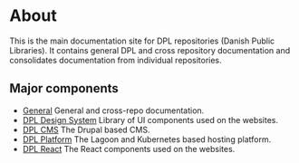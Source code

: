 # About

This is the main documentation site for DPL repositories (Danish
Public Libraries). It contains general DPL and cross repository
documentation and consolidates documentation from individual
repositories.

## Major components
- [General](General/)
  General and cross-repo documentation.
- [DPL Design System](DPL-Design-System/)
  Library of UI components used on the websites.
- [DPL CMS](DPL-CMS/)
  The Drupal based CMS.
- [DPL Platform](DPL-Platform/)
  The Lagoon and Kubernetes based hosting platform.
- [DPL React](DPL-React/)
  The React components used on the websites.
  
